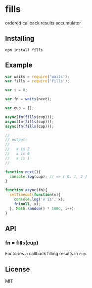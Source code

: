 
# fills

ordered callback results accumulator

## Installing

`npm install fills`

## Example

```js
var waits = require('waits');
var fills = require('fills');

var i = 0;

var fn = waits(next);

var cup = [];

async(fn(fills(cup)));
async(fn(fills(cup)));
async(fn(fills(cup)));

//
// output:
//
//   x is 2
//   x is 0
//   x is 1
//

function next(){
  console.log(cup); // => [ 0, 1, 2 ]
}

function async(fn){
  setTimeout(function(x){
    console.log('x is', x);
    fn(null, x);
  }, Math.random() * 1000, i++);
}
```

## API

### fn = fills(cup)

Factories a callback filling results in `cup`.

## License

MIT
